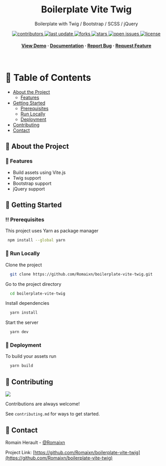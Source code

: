 <div align="center">

  <h1>Boilerplate Vite Twig</h1>
  
  <p>
    Boilerplate with Twig / Bootstrap / SCSS / jQuery
  </p>
  
  
<!-- Badges -->
<p>
  <a href="https://github.com/Romaixn/boilerplate-vite-twig/graphs/contributors">
    <img src="https://img.shields.io/github/contributors/Romaixn/boilerplate-vite-twig" alt="contributors" />
  </a>
  <a href="">
    <img src="https://img.shields.io/github/last-commit/Romaixn/boilerplate-vite-twig" alt="last update" />
  </a>
  <a href="https://github.com/Romaixn/boilerplate-vite-twig/network/members">
    <img src="https://img.shields.io/github/forks/Romaixn/boilerplate-vite-twig" alt="forks" />
  </a>
  <a href="https://github.com/Romaixn/boilerplate-vite-twig/stargazers">
    <img src="https://img.shields.io/github/stars/Romaixn/boilerplate-vite-twig" alt="stars" />
  </a>
  <a href="https://github.com/Romaixn/boilerplate-vite-twig/issues/">
    <img src="https://img.shields.io/github/issues/Romaixn/boilerplate-vite-twig" alt="open issues" />
  </a>
  <a href="https://github.com/Romaixn/boilerplate-vite-twig/blob/master/LICENSE">
    <img src="https://img.shields.io/github/license/Romaixn/boilerplate-vite-twig.svg" alt="license" />
  </a>
</p>
   
<h4>
    <a href="#">View Demo</a>
  <span> · </span>
    <a href="#">Documentation</a>
  <span> · </span>
    <a href="https://github.com/Romaixn/boilerplate-vite-twig/issues/">Report Bug</a>
  <span> · </span>
    <a href="https://github.com/Romaixn/boilerplate-vite-twig/issues/">Request Feature</a>
  </h4>
</div>

<br />

<!-- Table of Contents -->
# :notebook_with_decorative_cover: Table of Contents

- [About the Project](#star2-about-the-project)
  * [Features](#dart-features)
- [Getting Started](#toolbox-getting-started)
  * [Prerequisites](#bangbang-prerequisites)
  * [Run Locally](#running-run-locally)
  * [Deployment](#triangular_flag_on_post-deployment)
- [Contributing](#wave-contributing)
- [Contact](#handshake-contact)

  

<!-- About the Project -->
## :star2: About the Project

<!-- Features -->
### :dart: Features

- Build assets using Vite.js
- Twig support
- Bootstrap support
- jQuery support

<!-- Getting Started -->
## 	:toolbox: Getting Started

<!-- Prerequisites -->
### :bangbang: Prerequisites

This project uses Yarn as package manager

```bash
 npm install --global yarn
```

<!-- Run Locally -->
### :running: Run Locally

Clone the project

```bash
  git clone https://github.com/Romaixn/boilerplate-vite-twig.git
```

Go to the project directory

```bash
  cd boilerplate-vite-twig
```

Install dependencies

```bash
  yarn install
```

Start the server

```bash
  yarn dev
```


<!-- Deployment -->
### :triangular_flag_on_post: Deployment

To build your assets run

```bash
  yarn build
```

<!-- Contributing -->
## :wave: Contributing

<a href="https://github.com/Romaixn/boilerplate-vite-twig/graphs/contributors">
  <img src="https://contrib.rocks/image?repo=Romaixn/boilerplate-vite-twig" />
</a>


Contributions are always welcome!

See `contributing.md` for ways to get started.

<!-- Contact -->
## :handshake: Contact

Romain Herault - [@Romaixn](https://twitter.com/romaixn)

Project Link: [https://github.com/Romaixn/boilerplate-vite-twig](https://github.com/Romaixn/boilerplate-vite-twig)
